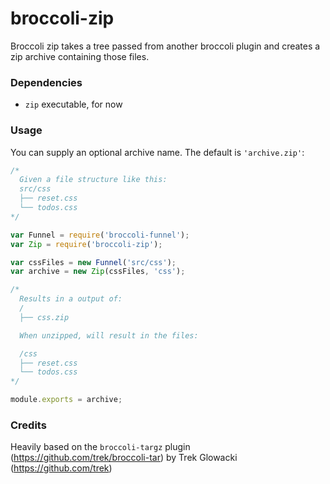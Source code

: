 # broccoli-zip

Broccoli zip takes a tree passed from another broccoli plugin
and creates a zip archive containing those files.

### Dependencies

- `zip` executable, for now

### Usage

You can supply an optional archive name. The default is `'archive.zip'`:

```javascript
/*
  Given a file structure like this:
  src/css
  ├── reset.css
  └── todos.css
*/

var Funnel = require('broccoli-funnel');
var Zip = require('broccoli-zip');

var cssFiles = new Funnel('src/css');
var archive = new Zip(cssFiles, 'css');

/*
  Results in a output of:
  /
  ├── css.zip

  When unzipped, will result in the files:

  /css
  ├── reset.css
  └── todos.css
*/

module.exports = archive;
```

### Credits

Heavily based on the `broccoli-targz` plugin (https://github.com/trek/broccoli-tar) by Trek Glowacki (https://github.com/trek)
